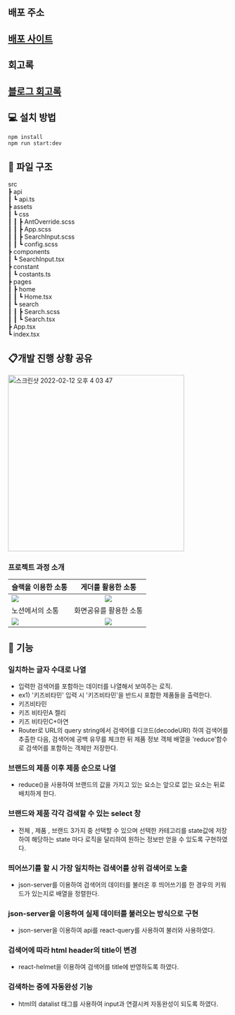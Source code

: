 ## 배포 주소

## <a href="https://gilpop8663.github.io/06_search/">배포 사이트</a>

## 회고록
## <a href="https://hell-of-company-builder.tistory.com/270?category=921712">블로그 회고록</a>


## 💻 설치 방법

    npm install
    npm run start:dev

## 📂 파일 구조

src  
 ┣ api  
 ┃ ┗ api.ts  
 ┣ assets  
 ┃ ┗ css  
 ┃ ┃ ┣ AntOverride.scss  
 ┃ ┃ ┣ App.scss  
 ┃ ┃ ┣ SearchInput.scss  
 ┃ ┃ ┗ config.scss  
 ┣ components  
 ┃ ┗ SearchInput.tsx  
 ┣ constant  
 ┃ ┗ costants.ts  
 ┣ pages  
 ┃ ┣ home  
 ┃ ┃ ┗ Home.tsx  
 ┃ ┗ search  
 ┃ ┃ ┣ Search.scss  
 ┃ ┃ ┗ Search.tsx  
 ┣ App.tsx  
 ┗ index.tsx

## 📋개발 진행 상황 공유

<img width="400" alt="스크린샷 2022-02-12 오후 4 03 47" src="https://user-images.githubusercontent.com/80146176/153703072-7779ad79-3620-4a81-b4e4-dacb6da59c4e.png">

### 프로젝트 과정 소개

| 슬랙을 이용한 소통                                                                                                             |                                                       게더를 활용한 소통                                                       |
| :----------------------------------------------------------------------------------------------------------------------------- | :----------------------------------------------------------------------------------------------------------------------------: |
| <img width="auto" src="https://user-images.githubusercontent.com/80146176/153052997-f2ca6637-40f8-4e7f-9609-f4885577706a.png"> | <img width="auto" src="https://user-images.githubusercontent.com/80146176/153053947-7be40938-62f8-4dd9-a54b-7328ea550546.png"> |
| 노션에서의 소통                                                                                                                |                                                     화면공유를 활용한 소통                                                     |
| <img width="auto" src="https://user-images.githubusercontent.com/80146176/153054588-6194940a-a76d-4fde-a164-2efb3989d6e8.png"> | <img width="auto" src="https://user-images.githubusercontent.com/80146176/153054110-d7c4169e-3824-4903-8ca5-fc4aec044055.png"> |

## 📝 기능

### 일치하는 글자 수대로 나열

- 입력한 검색어를 포함하는 데이터를 나열해서 보여주는 로직.
- ex1) '키즈비타민' 입력 시 '키즈비타민'을 반드시 포함한 제품들을 출력한다.
- 키즈비타민
- 키즈 비타민A 젤리
- 키즈 비타민C+아연
- Router로 URL의 query string에서 검색어를 디코드(decodeURI) 하여 검색어를 추출한 다음, 검색어에 공백 유무를 체크한 뒤 제품 정보 객체 배열을 'reduce'함수로 검색어를 포함하는 객체만 저장한다.

### 브랜드의 제품 이후 제품 순으로 나열

- reduce()을 사용하여 브랜드의 값을 가지고 있는 요소는 앞으로 없는 요소는 뒤로 배치하게 한다.

### 브랜드와 제품 각각 검색할 수 있는 select 창

- 전체 , 제품 , 브랜드 3가지 중 선택할 수 있으며 선택한 카테고리를 state값에 저장하여 해당하는 state 마다 로직을 달리하여 원하는 정보만 얻을 수 있도록 구현하였다.

### 띄어쓰기를 할 시 가장 일치하는 검색어를 상위 검색어로 노출

- json-server를 이용하여 검색어의 데이터를 불러온 후 띄어쓰기를 한 경우의 키워드가 있는지로 배열을 정렬한다.

### json-server을 이용하여 실제 데이터를 불러오는 방식으로 구현

- json-server을 이용하여 api를 react-query를 사용하여 불러와 사용하였다.

### 검색어에 따라 html header의 title이 변경

- react-helmet을 이용하여 검색어를 title에 반영하도록 하였다.

### 검색하는 중에 자동완성 기능

- html의 datalist 태그를 사용하여 input과 연결시켜 자동완성이 되도록 하였다.
